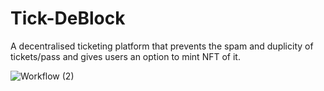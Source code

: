 # Tick-DeBlock
A decentralised ticketing platform that prevents the spam and duplicity of tickets/pass and gives users an option to mint NFT of it.





![Workflow (2)](https://user-images.githubusercontent.com/46647968/141683383-4b9954e7-4bd0-4b03-98ea-4fd0ac81b688.jpg)
